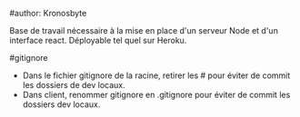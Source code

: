 #author: Kronosbyte

Base de travail nécessaire à la mise en place d'un serveur Node et d'un interface react. Déployable tel quel sur Heroku. 

#gitignore

- Dans le fichier gitignore de la racine, retirer les # pour éviter de commit les dossiers de dev locaux. 
- Dans client, renommer gitignore en .gitignore pour éviter de commit les dossiers dev locaux.
